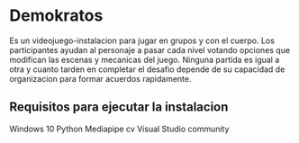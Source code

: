 # Demokratos
Es un videojuego-instalacion para jugar en grupos y con el cuerpo. Los participantes ayudan al personaje a pasar cada nivel votando opciones que modifican las escenas y mecanicas del juego. Ninguna partida es igual a otra  y cuanto tarden en completar el desafio depende de su capacidad de organizacion para formar acuerdos rapidamente.

## Requisitos para ejecutar la instalacion
Windows 10
Python
Mediapipe
cv
Visual Studio community
